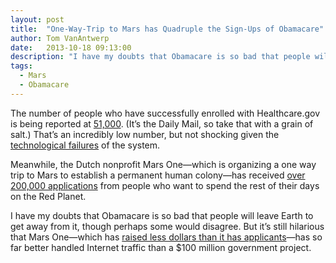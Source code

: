 ```yaml
---
layout: post
title:  "One-Way-Trip to Mars has Quadruple the Sign-Ups of Obamacare"
author: Tom VanAntwerp
date:   2013-10-18 09:13:00
description: "I have my doubts that Obamacare is so bad that people will leave Earth to get away from it, though perhaps some would disagree. But it’s still hilarious that Mars One—which has raised less dollars than it has applicants—has so far better handled Internet traffic than a $100 million government project."
tags:
  - Mars
  - Obamacare
---
```

The number of people who have successfully enrolled with Healthcare.gov is being reported at [51,000](http://www.dailymail.co.uk/news/article-2452537/Administration-sources-Obamacare-website-received-just-51-000-completed-insurance-applications.html). (It’s the Daily Mail, so take that with a grain of salt.) That’s an incredibly low number, but not shocking given the [technological failures](/tech-savvy-absent-obamacare/) of the system.

Meanwhile, the Dutch nonprofit Mars One—which is organizing a one way trip to Mars to establish a permanent human colony—has received [over 200,000 applications](http://www.mars-one.com/en/mars-one-news/press-releases/11-news/500-over-200-000-apply-to-first-ever-recruitment-for-mars-settlement) from people who want to spend the rest of their days on the Red Planet.

I have my doubts that Obamacare is so bad that people will leave Earth to get away from it, though perhaps some would disagree. But it’s still hilarious that Mars One—which has [raised less dollars than it has applicants](http://www.mars-one.com/en/donate)—has so far better handled Internet traffic than a $100 million government project.

